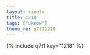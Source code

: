 ```yaml
--- 
layout: sieutv
title: 1218
tags: ["uknow"]
thumb_re: q7t11218
---
```

{% include q7t1 key="1218" %} 
